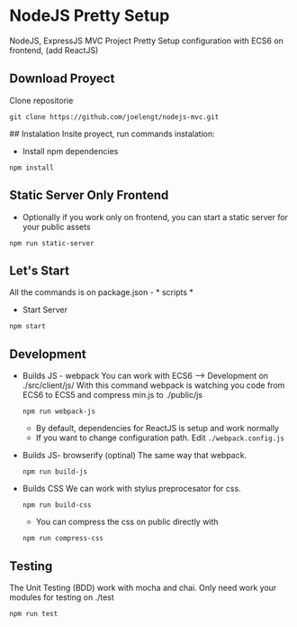 # NodeJS Pretty Setup

NodeJS, ExpressJS MVC Project Pretty Setup configuration with ECS6 on frontend, (add ReactJS)

## Download Proyect
Clone repositorie

``
    git clone https://github.com/joelengt/nodejs-mvc.git
``

## Instalation
Insite proyect, run commands instalation:

- Install npm dependencies

``
    npm install
``

## Static Server Only Frontend
- Optionally if you work only on frontend, you can start a static server for your public assets

``
   npm run static-server
``
  
## Let's Start
All the commands is on package.json - * scripts *

- Start Server

``
npm start
``

## Development

- Builds JS - webpack
  You can work with ECS6 --> Development on ./src/client/js/
  With this command webpack is watching you code from ECS6 to ECS5 and compress min.js to ./public/js
    
    ``
        npm run webpack-js
    `` 
    * By default, dependencies for ReactJS is setup and work normally
    * If you want to change configuration path.
    Edit ``./webpack.config.js``

-  Builds JS- browserify (optinal)
   The same way that webpack. 
   
    ``
        npm run build-js
    ``

- Builds CSS
   We can work with stylus preprocesator for css.
   
    ``
        npm run build-css
    ``
    * You can compress the css on public directly with
    
    ``
        npm run compress-css
    ``

## Testing
The Unit Testing (BDD) work with mocha and chai. Only need work your modules for testing on ./test

``
   npm run test
``

